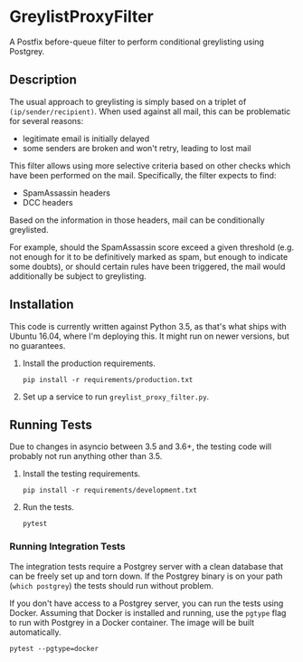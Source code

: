 # GreylistProxyFilter

A Postfix before-queue filter to perform conditional greylisting using
Postgrey.

## Description

The usual approach to greylisting is simply based on a triplet of
`(ip/sender/recipient)`. When used against all mail, this can be
problematic for several reasons:
* legitimate email is initially delayed
* some senders are broken and won't retry, leading to lost mail

This filter allows using more selective criteria based on other checks
which have been performed on the mail. Specifically, the filter expects
to find:
* SpamAssassin headers
* DCC headers

Based on the information in those headers, mail can be conditionally
greylisted.

For example, should the SpamAssassin score exceed a given
threshold (e.g. not enough for it to be definitively marked as spam,
but enough to indicate some doubts), or should certain rules have
been triggered, the mail would additionally be subject to greylisting.

## Installation

This code is currently written against Python 3.5, as that's what ships
with Ubuntu 16.04, where I'm deploying this. It might run on newer
versions, but no guarantees.

1. Install the production requirements.

    `pip install -r requirements/production.txt`

1. Set up a service to run `greylist_proxy_filter.py`.

## Running Tests
Due to changes in asyncio between 3.5 and 3.6+, the testing code will
probably not run anything other than 3.5.

1. Install the testing requirements.

    `pip install -r requirements/development.txt`

1. Run the tests.

    `pytest`

### Running Integration Tests

The integration tests require a Postgrey server with a clean database
that can be freely set up and torn down. If the Postgrey binary is on
your path (`which postgrey`) the tests should run without problem.

If you don't have access to a Postgrey server, you can run the tests
using Docker. Assuming that Docker is installed and running, use the
`pgtype` flag to run with Postgrey in a Docker container. The image
will be built automatically.

    pytest --pgtype=docker
